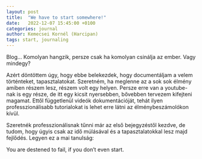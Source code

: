 ```yaml
---
layout: post
title:  "We have to start somewhere!"
date:   2022-12-07 15:45:00 +0100
categories: journal
author: Kemecsei Kornél (Harcipan)
tags: start, journaling
---
```

Blog… Komolyan hangzik, persze csak ha komolyan csinálja az ember. Vagy mindegy?

Azért döntöttem úgy, hogy ebbe belekezdek, hogy documentáljam a velem történteket, tapasztalatokat. Szeretném, ha meglenne az a sok sok élmény amiben részem lesz, részem volt egy helyen. Persze erre van a youtube-nak is egy része, de itt egy kicsit nyersebben, bővebben tervezem kifejteni magamat. Ettől függetlenül videók dokumentációját, tehát ilyen professzionálisabb tutorialokat is lehet erre látni az élménybeszámolókon kívül.

Szeretnék professzionálisnak tűnni már az első bejegyzéstől kezdve, de tudom, hogy úgyis csak az idő múlásával és a tapasztalatokkal lesz majd fejlődés. Legyen ez a mai tanulság:

You are destened to fail, if you don’t even start.
